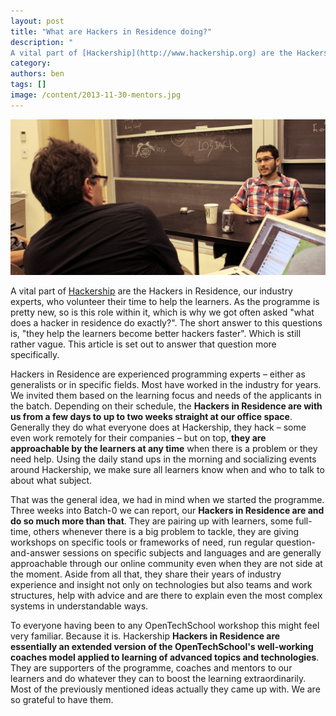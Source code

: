 ```yaml
---
layout: post
title: "What are Hackers in Residence doing?"
description: "
A vital part of [Hackership](http://www.hackership.org) are the Hackers in Residence, our industry experts, who volunteer their time to help the learners. As the programme is pretty new, so is this role within it, which is why we got often asked \"what does a hacker in residence do exactly?\". The short answer to this questions is, \"they help the learners become better hackers faster\". Which is still rather vague. This article is set out to answer that question more specifically."
category:
authors: ben
tags: []
image: /content/2013-11-30-mentors.jpg
---
```


![Mentoring](/content/2013-11-30-mentors.jpg)

A vital part of [Hackership](http://www.hackership.org) are the Hackers in Residence, our industry experts, who volunteer their time to help the learners. As the programme is pretty new, so is this role within it, which is why we got often asked "what does a hacker in residence do exactly?". The short answer to this questions is, "they help the learners become better hackers faster". Which is still rather vague. This article is set out to answer that question more specifically.

Hackers in Residence are experienced programming experts – either as generalists or in specific fields. Most have worked in the industry for years. We invited them based on the learning focus and needs of the applicants in the batch. Depending on their schedule, the **Hackers in Residence are with us from a few days to up to two weeks straight at our office space**. Generally they do what everyone does at Hackership, they hack – some even work remotely for their companies – but on top, **they are approachable by the learners at any time** when there is a problem or they need help. Using the daily stand ups in the morning and socializing events around Hackership, we make sure all learners know when and who to talk to about what subject.

That was the general idea, we had in mind when we started the programme. Three weeks into Batch-0 we can report, our **Hackers in Residence are and do so much more than that**. They are pairing up with learners, some full-time, others whenever there is a big problem to tackle, they are giving workshops on specific tools or frameworks of need, run regular question-and-answer sessions on specific subjects and languages and are generally approachable through our online community even when they are not side at the moment. Aside from all that, they share their years of industry experience and insight not only on technologies but also teams and work structures, help with advice and are there to explain even the most complex systems in understandable ways.

To everyone having been to any OpenTechSchool workshop this might feel very familiar. Because it is. Hackership **Hackers in Residence are essentially an extended version of the OpenTechSchool's well-working coaches model applied to learning of advanced topics and technologies**. They are supporters of the programme, coaches and mentors to our learners and do whatever they can to boost the learning extraordinarily. Most of the previously mentioned ideas actually they came up with. We are so grateful to have them.
